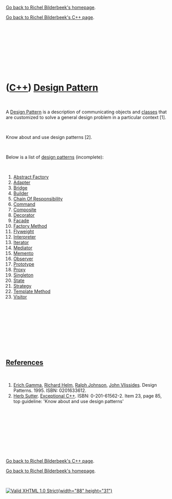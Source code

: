 [Go back to Richel Bilderbeek's homepage](index.htm).

[Go back to Richel Bilderbeek's C++ page](Cpp.htm).

 

 

 

 

 

([C++](Cpp.htm)) [Design Pattern](CppDesignPattern.htm)
=======================================================

 

A [Design Pattern](CppDesignPattern.htm) is a description of
communicating objects and [classes](CppClass.htm) that are customized to
solve a general design problem in a particular context \[1\].

 

Know about and use design patterns \[2\].

 

Below is a list of [design patterns](CppDesignPattern.htm) (incomplete):

 

1.  [Abstract Factory](CppAbstractFactoryDesignPattern.htm)
2.  [Adapter](CppAdapterDesignPattern.htm)
3.  [Bridge](CppBridgeDesignPattern.htm)
4.  [Builder](CppDesignPatternBuilder.htm)
5.  [Chain Of Responsibility](CppChainOfResponsibilityDesignPattern.htm)
6.  [Command](CppCommandDesignPattern.htm)
7.  [Composite](CppCompositeDesignPattern.htm)
8.  [Decorator](CppDecoratorDesignPattern.htm)
9.  [Facade](CppFacadeDesignPattern.htm)
10. [Factory Method](CppFactoryMethodDesignPattern.htm)
11. [Flyweight](CppFlyweightDesignPattern.htm)
12. [Interpreter](CppInterpreterDesignPattern.htm)
13. [Iterator](CppIteratorDesignPattern.htm)
14. [Mediator](CppMediatorDesignPattern.htm)
15. [Memento](CppMementoDesignPattern.htm)
16. [Observer](CppObserverDesignPattern.htm)
17. [Prototype](CppPrototypeDesignPattern.htm)
18. [Proxy](CppProxyDesignPattern.htm)
19. [Singleton](CppSingletonDesignPattern.htm)
20. [State](CppStateDesignPattern.htm)
21. [Strategy](CppStrategyDesignPattern.htm)
22. [Template Method](CppTemplateMethodDesignPattern.htm)
23. [Visitor](CppVisitorDesignPattern.htm)

 

 

 

 

 

[References](CppReferences.htm)
-------------------------------

 

1.  [Erich Gamma](CppErichGamma.htm), [Richard
    Helm](CppRichardHelm.htm), [Ralph Johnson](CppRalphJohnson.htm),
    [John Vlissides](CppJohnVlissides.htm). Design Patterns. 1995.
    ISBN: 0201633612.
2.  [Herb Sutter](CppHerbSutter.htm). [Exceptional
    C++](CppExceptionalCpp.htm). ISBN: 0-201-61562-2. Item 23, page 85,
    top guideline: 'Know about and use design patterns'

 

 

 

 

 

[Go back to Richel Bilderbeek's C++ page](Cpp.htm).

[Go back to Richel Bilderbeek's homepage](index.htm).

 

[![Valid XHTML 1.0 Strict](valid-xhtml10.png){width="88"
height="31"}](http://validator.w3.org/check?uri=referer)

